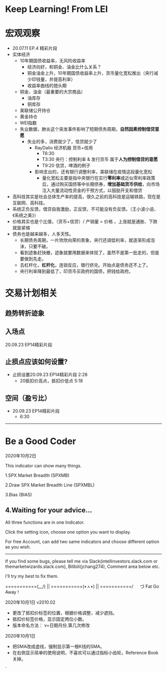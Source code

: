 # Keep Learning!  From LEI

# 宏观观察

* 20.07.11 EP.4 精彩片段
* 实体经济
  * 10年期国债收益率，无风险收益率
    * 经济向好，和铜金、油金比什么关系？
    * 铜金油金上升，10年期国债收益率上升，货币量化宽松推出（央行减少印钱量，并提高利率）
    * 收益率曲线的翘头期
  * 铜金、油金（最重要的大宗商品）
    * 油库存
    * 铜库存
  * 美联储公开持仓
  * 黄金持仓
  * WEI指数
  * 失业数据，肺炎这个突发事件影响了短期债务周期，**自然因素控制借贷意愿**
    * 失业的多，消费就少了，信贷就少了
      * RayDalio 经济机器 货币+信用 
        * T6:30
        * T3:30 央行：控制利率 & 发行货币 属于**人为控制借贷的意愿**
        * T9:20 信贷，啤酒的例子
      * 影响支出的，还有银行调整利率，美联储在疫情这段量化宽松
        * 量化宽松主要是指中央银行在实行**零利率**或近似零利率政策后，通过购买国债等中长期债券，**增加基础货币供给**，向市场注入大量流动性资金的干预方式，以鼓励开支和借贷
* 高科技其实是社会总体生产率的提高，很久之前的高科技是运输铁路，现在是互联网、高科技。
* 系统正负反馈，借贷自我激励，正反馈，不可能没有负反馈。（王小波小说、《系统之美》）
* 价格其实也是个比值，（货币+信贷）/ 产销量 = 价格 ，上涨就是通胀、下跌就是紧缩
* 债务也是越来越多，人多天性。
  * 长期债务周期，一片欣欣向荣的景象，央行还调低利率，就逐渐形成泡沫，只要不破。
  * 看到迹象赶快撤，迹象就要用数据来体现了，虽然不是第一批走的，但是要做到先走。
  * 去杠杆化，**杠杆化**，连锁反应，银行挤兑。开始点是债务还不上了。
  * 央行利率降到最低了，印货币买政府的国债，把钱给政府。

# 交易计划相关

## 趋势转折迹象

## 入场点

20.09.23 EP14精彩片段



## 止损点应该如何设置?

* 止损设置20.09.23 EP14精彩片段 2:28
  * 20抵扣价高点，抵扣价低点 5:18

## 空间（盈亏比）

* 20.09.23 EP14精彩片段
  * 6:30





---

# Be a Good Coder



2020年10月2日

This indicator can show many things.

1.SPX Market Breadth (SPXMB)

2.Draw SPX Market Breadth Line (SPXMBL)

3.Bias (BIAS)

4.Waiting for your advice...
----------------------------------------------------

All three functions are in one Indicator.

Click the setting icon, choose one option you want to display.

For free Account, can add two same indicators and choose different option as you wish.

----------------------------------------------------
If you find some bugs, please tell me via Slack(intellinvestors.slack.com or themarketwizards.slack.com), Bilibili(jchang274), Comment area below  etc.

I'll try my best to fix them.

===========(\__/) || 
===========(•ㅅ•) || 
===========/ 　 づ Fat Go Away !





2020年10月1日 v2010.02

* 更改了抵扣价标签的位置，根据价格调整，减少遮挡。
* 抵扣价标签价格，显示固定两位小数。
* 版本命名方法： v+日期月份.第几次修改



2020年10月1日

* 把SMA改成虚线，强制显示第一根K线的SMA。
* 在右侧显示简单的使用说明，不喜欢可以通过指标小齿轮，Reference  Book关掉。

`